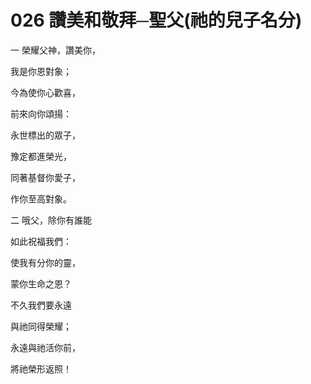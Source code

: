 # 026 讚美和敬拜─聖父(祂的兒子名分)

一 榮耀父神，讚美你，

我是你恩對象；

今為使你心歡喜，

前來向你頌揚：

永世標出的眾子，

豫定都進榮光，

同著基督你愛子，

作你至高對象。

二 哦父，除你有誰能

如此祝福我們：

使我有分你的靈，

蒙你生命之恩？

不久我們要永遠

與祂同得榮耀；

永遠與祂活你前，

將祂榮形返照！

